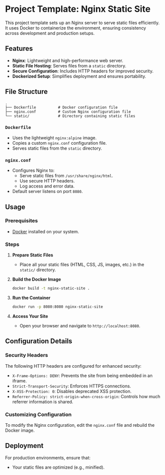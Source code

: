  # Project Template: Nginx Static Site

This project template sets up an Nginx server to serve static files efficiently. It uses Docker to containerize the environment, ensuring consistency across development and production setups.

## Features

- **Nginx**: Lightweight and high-performance web server.
- **Static File Hosting**: Serves files from a `static` directory.
- **Secure Configuration**: Includes HTTP headers for improved security.
- **Dockerized Setup**: Simplifies deployment and ensures portability.

## File Structure

```
.
├── Dockerfile          # Docker configuration file
├── nginx.conf          # Custom Nginx configuration file
└── static/             # Directory containing static files
```

### `Dockerfile`
- Uses the lightweight `nginx:alpine` image.
- Copies a custom `nginx.conf` configuration file.
- Serves static files from the `static` directory.

### `nginx.conf`
- Configures Nginx to:
  - Serve static files from `/usr/share/nginx/html`.
  - Use secure HTTP headers.
  - Log access and error data.
- Default server listens on port `8080`.

## Usage

### Prerequisites
- [Docker](https://www.docker.com/) installed on your system.

### Steps

1. **Prepare Static Files**
   - Place all your static files (HTML, CSS, JS, images, etc.) in the `static/` directory.

2. **Build the Docker Image**
   ```bash
   docker build -t nginx-static-site .
   ```

3. **Run the Container**
   ```bash
   docker run -p 8080:8080 nginx-static-site
   ```

4. **Access Your Site**
   - Open your browser and navigate to `http://localhost:8080`.

## Configuration Details

### Security Headers
The following HTTP headers are configured for enhanced security:

- `X-Frame-Options: DENY`: Prevents the site from being embedded in an iframe.
- `Strict-Transport-Security`: Enforces HTTPS connections.
- `X-XSS-Protection: 0`: Disables deprecated XSS protection.
- `Referrer-Policy: strict-origin-when-cross-origin`: Controls how much referrer information is shared.

### Customizing Configuration
To modify the Nginx configuration, edit the `nginx.conf` file and rebuild the Docker image.

## Deployment

For production environments, ensure that:
- Your static files are optimized (e.g., minified).

